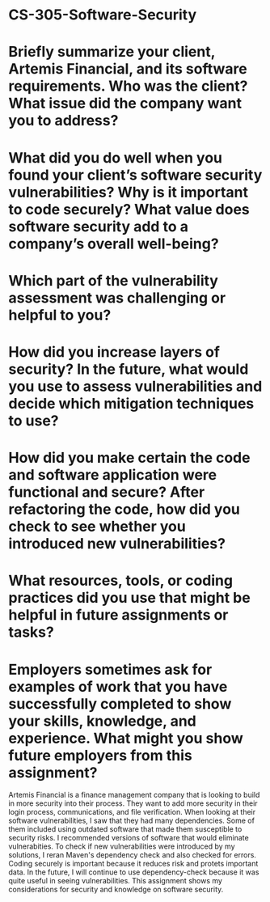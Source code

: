 # CS-305-Software-Security
# Briefly summarize your client, Artemis Financial, and its software requirements. Who was the client? What issue did the company want you to address?
# What did you do well when you found your client’s software security vulnerabilities? Why is it important to code securely? What value does software security add to a company’s overall well-being?
# Which part of the vulnerability assessment was challenging or helpful to you?
# How did you increase layers of security? In the future, what would you use to assess vulnerabilities and decide which mitigation techniques to use?
# How did you make certain the code and software application were functional and secure? After refactoring the code, how did you check to see whether you introduced new vulnerabilities?
# What resources, tools, or coding practices did you use that might be helpful in future assignments or tasks?
# Employers sometimes ask for examples of work that you have successfully completed to show your skills, knowledge, and experience. What might you show future employers from this assignment?
Artemis Financial is a finance management company that is looking to build in more security into their process. They want to add more security in their login process, communications, and file verification.  When looking at their software vulnerabilities, I saw that they had many dependencies. Some of them included using outdated software that made them susceptible to security risks. I recommended versions of software that would eliminate vulnerabities. To check if new vulnerabilities were introduced by my solutions, I reran Maven's dependency check and also checked for errors. Coding securely is important because it reduces risk and protets important data. In the future, I will continue to use dependency-check because it was quite useful in seeing vulnerabilities. This assignment shows my considerations for security and knowledge on software security. 

